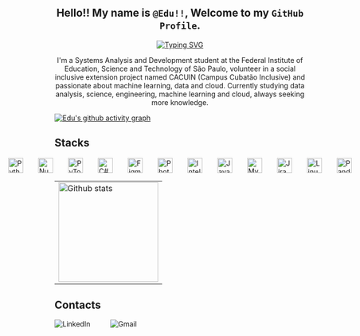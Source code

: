  ##  <div align="center"> Hello!! My name is `@Edu!!`, Welcome to my `GitHub Profile`.</div>
 
<div align="center">
  <a href="https://git.io/typing-svg"><img src="https://readme-typing-svg.demolab.com?font=Fira+Code&pause=1000&color=3225FF&background=46FF0000&width=435&separator=%3C&lines=Console.WriteLine(%22Edu's+Here%22);%3Cprint(%22Edu's+Here%22);%3Cselect+%22Edu's+Here%22" alt="Typing SVG" />
  </a>
</div

#
<p align="center">I'm a Systems Analysis and Development student at the Federal Institute of Education, Science and Technology of São Paulo, volunteer in a social inclusive extension project named CACUIN (Campus Cubatão Inclusive) and passionate about machine learning, data and cloud. Currently studying data analysis, science, engineering, machine learning and cloud, always seeking more knowledge.


[![Edu's github activity graph](https://github-readme-activity-graph.vercel.app/graph?username=fod0rr&theme=high-contrast)](https://github.com/ashutosh00710/github-readme-activity-graph)
<p align="center">
</p>


## Stacks
<div style="display: flex; justify-content: center; gap: 30px;">
  <img src="https://cdn.jsdelivr.net/gh/devicons/devicon/icons/python/python-original.svg" title="Python" alt="Python" width="30" height="30"/>
  <img src="https://cdn.jsdelivr.net/gh/devicons/devicon@latest/icons/numpy/numpy-original.svg" title="NumPy" alt="NumPy" width="30" height="30"/>
  <img src="https://cdn.jsdelivr.net/gh/devicons/devicon@latest/icons/pytorch/pytorch-original.svg" title="PyTorch" alt="PyTorch" width="30" height="30"/>
  <img src="https://cdn.jsdelivr.net/gh/devicons/devicon@latest/icons/csharp/csharp-original.svg" title="C#" alt="C#" width="30" height="30"/>
  <img src="https://cdn.jsdelivr.net/gh/devicons/devicon@latest/icons/figma/figma-original.svg" title="Figma" alt="Figma" width="30" height="30"/>
  <img src="https://cdn.jsdelivr.net/gh/devicons/devicon@latest/icons/photoshop/photoshop-original.svg" title="PhotoShop" alt="PhotoShop" width="30" height="30"/>
  <img src="https://cdn.jsdelivr.net/gh/devicons/devicon@latest/icons/intellij/intellij-original.svg" title="IntelliJ" alt="IntelliJ" width="30" height="30"/>
  <img src="https://cdn.jsdelivr.net/gh/devicons/devicon/icons/java/java-original.svg" title="Java" alt="Java" width="30" height="30"/>
  <img src="https://cdn.jsdelivr.net/gh/devicons/devicon/icons/mysql/mysql-original.svg" title="MySQL" alt="MySQL" width="30" height="30"/>
  <img src="https://cdn.jsdelivr.net/gh/devicons/devicon@latest/icons/jira/jira-original.svg" title="Jira" alt="Jira" width="30" height="30"/>
  <img src="https://cdn.jsdelivr.net/gh/devicons/devicon@latest/icons/linux/linux-original.svg" title="Linux" alt="Linux" width="30" height="30"/>
  <img src="https://cdn.jsdelivr.net/gh/devicons/devicon/icons/pandas/pandas-original.svg" title="Pandas" alt="Pandas" width="30" height="30"/>
</div>

<div> 
 <table>
  <tr>
      <td style="margin-botton: 20px;">
 <img height="200em" src="https://github-readme-stats.vercel.app/api/top-langs/?username=fod0rr&layout=compact&langs_counts=16&theme=transparent&title_color=3225FF&text_color=3225FF" alt="Github stats"/>
        </td>
    </tr>
</table>
</div>
           
## Contacts
<div style="display: flex; gap: 40px;">
  <a href="https://www.linkedin.com/in/fod0rr" style="text-decoration: none; outline: none;">
    <img src="https://img.shields.io/badge/linkedin-0A66C2?style=for-the-badge&logo=linkedin&logoColor=white&color=blue" alt="LinkedIn" />
  </a>
  <a href="mailto:fod0rr.maria@gmail.com" style="text-decoration: none; outline: none;">
    <img src="https://img.shields.io/badge/gmail-D14836?style=for-the-badge&logo=gmail&logoColor=white&color=red" alt="Gmail" />
  </a>
</div>
